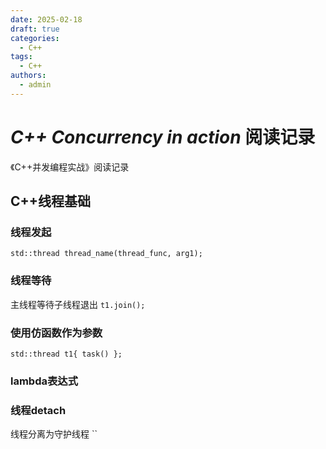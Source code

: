 ```yaml
---
date: 2025-02-18
draft: true
categories:
  - C++
tags:
  - C++
authors:
  - admin
---
```


# *C++ Concurrency in action* 阅读记录

《C++并发编程实战》阅读记录

<!-- more -->

## C++线程基础

### 线程发起

`std::thread thread_name(thread_func, arg1);`

### 线程等待

主线程等待子线程退出
`t1.join();`

### 使用仿函数作为参数

`std::thread t1{ task() };`

### lambda表达式



### 线程detach

线程分离为守护线程
``